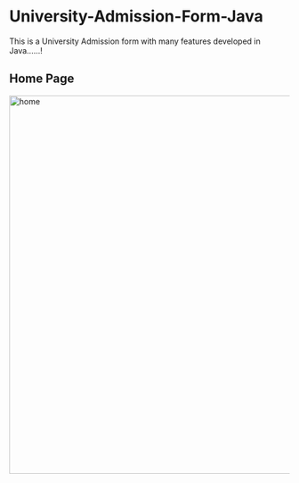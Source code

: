 # University-Admission-Form-Java
This is a University Admission form with many features developed in Java......!

## Home Page
<img width="678" alt="home" src="https://github.com/KashifKhaan/University-Admission-Form-Java/assets/88695658/76520a9c-88f6-452a-bf99-e6444a328499">

